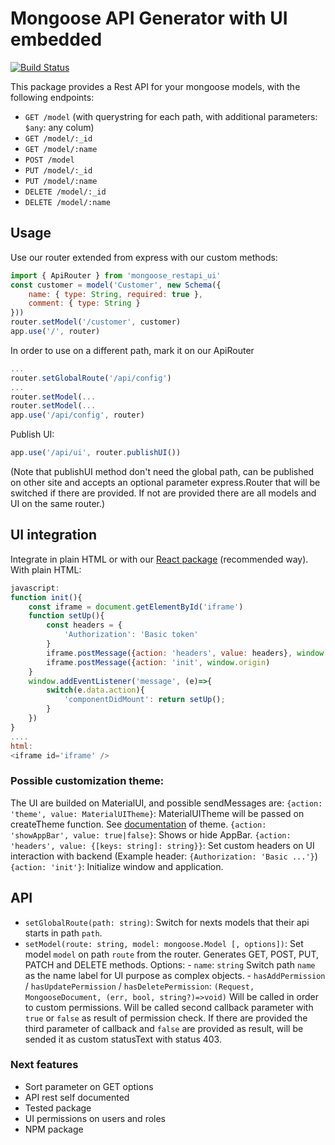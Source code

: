# Mongoose API Generator with UI embedded

[![Build Status](https://travis-ci.org/joemccann/dillinger.svg?branch=master)](https://travis-ci.org/joemccann/dillinger)

This package provides a Rest API for your mongoose models, with the following endpoints:

  - `GET /model` (with querystring for each path, with additional parameters: `$any`: any colum)
  - `GET /model/:_id`
  - `GET /model/:name` 
  - `POST /model`
  - `PUT /model/:_id`
  - `PUT /model/:name`
  - `DELETE /model/:_id`
  - `DELETE /model/:name`

## Usage
Use our router extended from express with our custom methods:
```js
import { ApiRouter } from 'mongoose_restapi_ui'
const customer = model('Customer', new Schema({
    name: { type: String, required: true },
    comment: { type: String }
}))
router.setModel('/customer', customer)
app.use('/', router)
```
In order to use on a different path, mark it on our ApiRouter
```js
...
router.setGlobalRoute('/api/config')
...
router.setModel(...
router.setModel(...
app.use('/api/config', router)
```
Publish UI:
```js
app.use('/api/ui', router.publishUI())
```

(Note that publishUI method don't need the global path, can be published on other site and accepts an optional parameter express.Router that will be switched if there are provided. If not are provided there are all models and UI on the same router.)




## UI integration
Integrate in plain HTML or with our [React package](https://www.npmjs.com/package/mongoose-restapi-ui-component) (recommended way).
With plain HTML:
```js
javascript:
function init(){
    const iframe = document.getElementById('iframe')
    function setUp(){
        const headers = {
            'Authorization': 'Basic token'
        }
        iframe.postMessage({action: 'headers', value: headers}, window.origin)
        iframe.postMessage({action: 'init', window.origin)
    }
    window.addEventListener('message', (e)=>{
        switch(e.data.action){
            'componentDidMount': return setUp();
        }
    })
}
....
html:
<iframe id='iframe' />
```
### Possible customization theme:
The UI are builded on MaterialUI, and possible sendMessages are:
`{action: 'theme', value: MaterialUITheme}`: MaterialUITheme will be passed on createTheme function. See [documentation](https://material-ui.com/style/color/#color-tool) of theme.
`{action: 'showAppBar', value: true|false}`: Shows or hide AppBar.
`{action: 'headers', value: {[keys: string]: string}}`: Set custom headers on UI interaction with backend (Example header: `{Authorization: 'Basic ...'}`)
`{action: 'init'}`: Initialize window and application.

## API
- `setGlobalRoute(path: string)`: Switch for nexts models that their api starts in path `path`.
- `setModel(route: string, model: mongoose.Model [, options])`:
    Set model `model` on path `route` from the router.
    Generates GET, POST, PUT, PATCH and DELETE methods.
    Options:
        - `name`: `string`
            Switch path `name` as the name label for UI purpose as complex objects.
        - `hasAddPermission` / `hasUpdatePermission` / `hasDeletePermission`: `(Request, MongooseDocument, (err, bool, string?)=>void)`
            Will be called in order to custom permissions.
            Will be called second callback parameter with `true` or `false` as result of permission check.
            If there are provided the third parameter of callback and `false` are provided as result, will be sended it as custom statusText with status 403.

### Next features
- Sort parameter on GET options
- API rest self documented
- Tested package
- UI permissions on users and roles
- NPM package